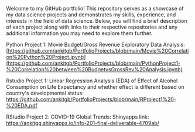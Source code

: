 Welcome to my GitHub portfolio! This repository serves as a showcase of my data science projects and demonstrates my skills, experience, and interests in the field of data science. Below, you will find a brief description of each project along with links to their respective repositories and any additional information you may need to explore them further.

Python Project 1: Movie Budget/Gross Revenue Exploratory Data Analysis: [https://github.com/ankitgb/PortfolioProjects/blob/main/Movie%20Correlation%20Python%20Project.ipynb](https://github.com/ankitgb/PortfolioProjects/blob/main/PythonProject1-%20Correlation%20between%20BudgetvsGrossRev%20Analysis.ipynb)


Rstudio Project 1: Linear Regression Analysis (EDA) of Effect of Alcohol Consumption on Life Expectancy and whether effect is different based on country's developmental status: https://github.com/ankitgb/PortfolioProjects/blob/main/RProject1%20-%20EDA.pdf


RStudio Project 2: COVID-19 Global Trends: Shinyapps link: https://ankitgg.shinyapps.io/info-201-final-deliverable-4709ab/
